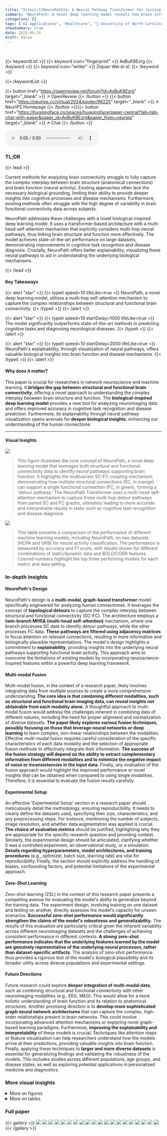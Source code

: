 ```yaml
---
title: "$\textit{NeuroPath}$: A Neural Pathway Transformer for Joining the Dots of Human Connectomes"
summary: "NeuroPath: A novel deep learning model reveals how brain structure supports brain function by uncovering multi-hop neural pathways, improving brain network analysis accuracy."
categories: []
tags: ["AI Applications", "Healthcare", "🏢 University of North Carolina at Chapel Hill",]
showSummary: true
date: 2024-09-26
draft: false
---
```


<br>

{{< keywordList >}}
{{< keyword icon="fingerprint" >}} AvBuK8Ezrg {{< /keyword >}}
{{< keyword icon="writer" >}} Ziquan Wei et el. {{< /keyword >}}
 
{{< /keywordList >}}

{{< button href="https://openreview.net/forum?id=AvBuK8Ezrg" target="_blank" >}}
↗ OpenReview
{{< /button >}}
{{< button href="https://neurips.cc/virtual/2024/poster/96225" target="_blank" >}}
↗ NeurIPS Homepage
{{< /button >}}{{< button href="https://huggingface.co/spaces/huggingface/paper-central?tab=tab-chat-with-paper&paper_id=AvBuK8Ezrg&paper_from=neurips" target="_blank" >}}
↗ Chat
{{< /button >}}



<audio controls>
    <source src="https://ai-paper-reviewer.com/AvBuK8Ezrg/podcast.wav" type="audio/wav">
    Your browser does not support the audio element.
</audio>


### TL;DR


{{< lead >}}

Current methods for analyzing brain connectivity struggle to fully capture the complex interplay between brain structure (anatomical connections) and brain function (neural activity).  Existing approaches often lack the necessary biological grounding, limiting their ability to provide deeper insights into cognitive processes and disease mechanisms.  Furthermore, existing methods often struggle with the high degree of variability in brain functional connectivity data across subjects. 

NeuroPath addresses these challenges with a novel biological-inspired deep learning model. It uses a transformer-based architecture with a multi-head self-attention mechanism that explicitly considers multi-hop neural pathways, thus linking brain structure and function more effectively.  The model achieves state-of-the-art performance on large datasets, demonstrating improvements in cognitive task recognition and disease diagnosis.  Crucially, NeuroPath offers better explainability, visualizing these neural pathways to aid in understanding the underlying biological mechanisms.

{{< /lead >}}


#### Key Takeaways

{{< alert "star" >}}
{{< typeit speed=10 lifeLike=true >}} NeuroPath, a novel deep learning model, utilizes a multi-hop self-attention mechanism to capture the complex relationships between structural and functional brain connectivity. {{< /typeit >}}
{{< /alert >}}

{{< alert "star" >}}
{{< typeit speed=10 startDelay=1000 lifeLike=true >}} The model significantly outperforms state-of-the-art methods in predicting cognitive tasks and diagnosing neurological diseases. {{< /typeit >}}
{{< /alert >}}

{{< alert "star" >}}
{{< typeit speed=10 startDelay=2000 lifeLike=true >}} NeuroPath's explainability, through visualization of neural pathways, offers valuable biological insights into brain function and disease mechanisms. {{< /typeit >}}
{{< /alert >}}

#### Why does it matter?
This paper is crucial for researchers in network neuroscience and machine learning.  It **bridges the gap between structural and functional brain connectivity**, offering a novel approach to understanding the complex interplay between brain structure and function. The **biological-inspired deep learning model** provides a new tool for analyzing neuroimaging data and offers improved accuracy in cognitive task recognition and disease prediction.  Furthermore, its explainability through neural pathway visualization opens avenues for **deeper biological insights**, enhancing our understanding of the human connectome.

------
#### Visual Insights



![](https://ai-paper-reviewer.com/AvBuK8Ezrg/figures_2_1.jpg)

> This figure illustrates the core concept of NeuroPath, a novel deep learning model that leverages both structural and functional connectivity data to identify neural pathways supporting brain function.  It highlights the multivariate SC-FC coupling mechanism, demonstrating how multiple structural connections (SC, in orange) can support a single functional connection (FC, in green), forming a 'detour pathway.' The NeuroPath Transformer uses a multi-head self-attention mechanism to capture these multi-hop detour pathways from paired SC and FC graphs, ultimately leading to more accurate and interpretable results in tasks such as cognitive task recognition and disease diagnosis.





![](https://ai-paper-reviewer.com/AvBuK8Ezrg/tables_6_1.jpg)

> This table presents a comparison of the performance of different machine learning models, including NeuroPath, on two datasets (HCPA and UKB) for neural activity classification.  The performance is measured by accuracy and F1 score, with results shown for different combinations of static/dynamic data and BOLD/CORR features. Colored numbers highlight the top three performing models for each metric and data setting.





### In-depth insights


#### NeuroPath's Design
NeuroPath's design is a **multi-modal, graph-based transformer** model specifically engineered for analyzing human connectomes.  It leverages the concept of **topological detours** to capture the complex interplay between structural and functional connectivity (SC-FC). The architecture employs a **twin-branch MHSA (multi-head self-attention)** mechanism, where one branch processes SC data to identify detour pathways, while the other processes FC data.  **These pathways are filtered using adjacency matrices** to focus attention on relevant connections, resulting in more informative and biologically plausible representations. The model's design highlights a commitment to **explainability**, providing insights into the underlying neural pathways supporting functional brain activity. This approach aims to overcome the limitations of existing models by incorporating neuroscience-inspired features within a powerful deep learning framework.

#### Multi-modal Fusion
Multi-modal fusion, in the context of a research paper, likely involves integrating data from multiple sources to create a more comprehensive understanding.  **The core idea is that combining different modalities, such as structural and functional brain imaging data, can reveal insights not obtainable from each modality alone.**  A thoughtful approach to multi-modal fusion would address the challenges inherent in combining data of different natures, including the need for proper alignment and normalization of diverse datasets.  **The paper likely explores various fusion techniques, possibly focusing on those that leverage neural networks or deep learning** to learn complex, non-linear relationships between the modalities.  Effective multi-modal fusion requires careful consideration of the specific characteristics of each data modality and the selection of appropriate fusion methods to effectively integrate their information. **The success of the fusion strategy will depend on the ability to extract complementary information from different modalities and to minimize the negative impact of noise or inconsistencies in the input data.**  Finally, any evaluation of the fusion approach would highlight the improved performance or novel insights that can be obtained when compared to using single modalities. Therefore, it is essential to evaluate the fusion results carefully.

#### Experimental Setup
An effective 'Experimental Setup' section in a research paper should meticulously detail the methodology, ensuring reproducibility.  It needs to clearly define the datasets used, specifying their size, characteristics, and any preprocessing steps.  For instance, mentioning the number of subjects, image resolution, and whether data augmentation was applied is crucial.  **The choice of evaluation metrics** should be justified, highlighting why they are appropriate for the specific research question and providing context. Similarly, the experimental design should be articulated, clarifying whether it was a controlled experiment, an observational study, or a simulation.  **Details regarding hyperparameters, model architectures, and training procedures** (e.g., optimizer, batch size, learning rate) are vital for reproducibility.  Finally, the section should explicitly address the handling of biases, confounding factors, and potential limitations of the experimental approach.

#### Zero-Shot Learning
Zero-shot learning (ZSL) in the context of this research paper presents a compelling avenue for evaluating the model's ability to generalize beyond the training data.  The experiment design, involving training on one dataset and testing on another, directly assesses the model's capacity for unseen scenarios. **Successful zero-shot performance would significantly strengthen the claims of the model's robustness and generalizability.**  The results of this evaluation are particularly critical given the inherent variability across different neuroimaging datasets and the challenges of achieving consistent performance in different contexts.  **A strong zero-shot performance indicates that the underlying features learned by the model are genuinely representative of the underlying neural processes, rather than dataset-specific artifacts.** The analysis of zero-shot performance thus provides a rigorous test of the model's biological plausibility and its broader utility across diverse populations and experimental settings.

#### Future Directions
Future research could explore **deeper integration of multi-modal data**, such as combining structural and functional connectivity with other neuroimaging modalities (e.g., EEG, MEG).  This would allow for a more holistic understanding of brain function and its relation to anatomical structures.  Another promising direction is to **develop more sophisticated graph neural network architectures** that can capture the complex, high-order relationships present in brain networks.  This could involve incorporating advanced attention mechanisms or exploring novel graph-based learning paradigms. Furthermore, **improving the explainability and interpretability** of these models is crucial.  Techniques like attention maps or feature visualization can help researchers understand how the models arrive at their predictions, providing valuable insights into brain function. Finally, applying these techniques to **larger and more diverse datasets** is essential for generalizing findings and validating the robustness of the models. This includes studies across different populations, age groups, and disease states, as well as exploring potential applications in personalized medicine and diagnostics.


### More visual insights

<details>
<summary>More on figures
</summary>


![](https://ai-paper-reviewer.com/AvBuK8Ezrg/figures_3_1.jpg)

> This figure illustrates the core concept of NeuroPath, a novel deep learning model for analyzing human connectomes.  It highlights the relationship between structural connectivity (SC), representing the physical connections in the brain, and functional connectivity (FC), representing the correlated activity between brain regions. The key innovation is the concept of a 'topological detour,' where a functional connection (FC link) is supported by multiple indirect structural pathways (SC detour). The model uses a multi-head self-attention mechanism within a Transformer architecture to capture these multi-hop detour pathways and learn effective representations from both SC and FC data.


![](https://ai-paper-reviewer.com/AvBuK8Ezrg/figures_4_1.jpg)

> This figure shows the architecture of NeuroPath, a deep learning model for analyzing human connectomes. It uses two branches: one for topological detour (TD-MHSA) and one for functional connectivity (FC-MHSA).  Both branches employ multi-head self-attention mechanisms to capture multi-modal features from structural and functional connectivity data. The TD-MHSA branch focuses on identifying neural pathways, while the FC-MHSA branch processes functional connectivity information.  A consistency constraint loss (LTD) ensures that both branches learn consistent representations.  The model efficiently represents neural pathways by avoiding the computation of all simple paths, significantly reducing computational cost.


![](https://ai-paper-reviewer.com/AvBuK8Ezrg/figures_8_1.jpg)

> This figure shows the ablation study on the pathway length of NeuroPath. The x-axis represents the pathway length (from 2 to 8 hops), and the y-axis represents the F1 score.  The four subplots show the results for four different datasets (HCPA, UKB, ADNI, and OASIS), each with a different number of brain regions (333, 333, 116, and 160, respectively).  The green line represents the average F1 score, and the shaded area represents the standard error.  The results indicate that the optimal pathway length varies across datasets and may be related to the number of brain regions.


![](https://ai-paper-reviewer.com/AvBuK8Ezrg/figures_9_1.jpg)

> This figure illustrates the core concept of NeuroPath, a novel deep learning model for analyzing brain connectomes. It highlights the multivariate SC-FC coupling mechanism, which considers how functional connectivity (FC) between brain regions is supported by multiple pathways of structural connectivity (SC). The figure shows how NeuroPath uses a multi-head self-attention mechanism to capture this multi-hop pathway information, leading to improved representation learning and downstream applications.


![](https://ai-paper-reviewer.com/AvBuK8Ezrg/figures_14_1.jpg)

> This figure illustrates the core concept of NeuroPath, highlighting the multivariate SC-FC coupling mechanism. It shows how functional connectivity (FC) links between brain regions are supported by multiple structural connectivity (SC) pathways forming a cyclic loop.  NeuroPath leverages this multi-hop detour pathway information via a novel multi-head self-attention mechanism to learn better feature representations.


![](https://ai-paper-reviewer.com/AvBuK8Ezrg/figures_15_1.jpg)

> This figure illustrates the core concept of NeuroPath, a novel deep learning model for analyzing human connectomes. It highlights the multivariate SC-FC coupling mechanism, where functional connectivity (FC) links are supported by multiple structural connectivity (SC) pathways forming a cyclic loop.  NeuroPath leverages a multi-head self-attention mechanism within a Transformer architecture to capture multi-modal features from paired SC and FC graphs, effectively modeling this complex relationship.


![](https://ai-paper-reviewer.com/AvBuK8Ezrg/figures_16_1.jpg)

> This figure illustrates the core concept of NeuroPath, highlighting the multivariate SC-FC coupling mechanism.  It shows how functional connectivity (FC) links between brain regions are supported by multiple structural connectivity (SC) pathways forming a cyclic loop. NeuroPath uses a multi-head self-attention mechanism to capture this multi-hop detour pathway information for improved feature representation.


</details>




<details>
<summary>More on tables
</summary>


![](https://ai-paper-reviewer.com/AvBuK8Ezrg/tables_6_2.jpg)
> This table presents the performance comparison of different models on two datasets: ADNI and OASIS.  The models are evaluated based on accuracy and F1 score using different data settings (static/dynamic BOLD and CORR). The colored numbers highlight the top three performing models for each setting.

![](https://ai-paper-reviewer.com/AvBuK8Ezrg/tables_6_3.jpg)
> This table summarizes the average ranks of different machine learning models (MLP, GCN, BrainGNN, BNT, BolT, Graphormer, NAGphormer, and NeuroPath) across various datasets (HCPA, UKB, ADNI, OASIS) and evaluation metrics (Accuracy and F1 score).  Different experimental scenarios (BOLD/CORR, static/dynamic) are considered.  The ranking helps to understand the relative performance of each model under different conditions.  Bold and underlined numbers highlight the top two performing models for each scenario.

![](https://ai-paper-reviewer.com/AvBuK8Ezrg/tables_7_1.jpg)
> This table presents the results of zero-shot learning experiments.  The model was trained on one dataset (either HCPA, UKB, ADNI, or OASIS) and tested on a different one. F1 scores are reported for both static and dynamic data, with BOLD as the node attribute. The top performing model in each setting is highlighted.

![](https://ai-paper-reviewer.com/AvBuK8Ezrg/tables_8_1.jpg)
> This table presents the results of an ablation study on the NeuroPath model.  It shows the performance (Accuracy and F1 score) of four different model variations on four different datasets (ADNI, OASIS, HCPA, UKB). The variations are: using no additional transformer branches, using only the topological detour multi-head self-attention (TD-MHSA) branch, using only the functional connectivity filtered multi-head self-attention (FC-MHSA) branch, and using both branches.  The best-performing model variation for each dataset and metric is highlighted.

![](https://ai-paper-reviewer.com/AvBuK8Ezrg/tables_8_2.jpg)
> This table presents a comparison of the performance of different machine learning models, including NeuroPath, on two datasets (HCPA and UKB) for neural activity classification.  The performance is measured using accuracy and F1 score, with results broken down by dataset and data type (BOLD dynamic, BOLD static, CORR dynamic, CORR static).  Colored numbers highlight the top three performing models for each metric and data setting.

![](https://ai-paper-reviewer.com/AvBuK8Ezrg/tables_9_1.jpg)
> This table presents the performance comparison of different machine learning models, including NeuroPath, on two datasets (HCPA and UKB) for neural activity classification. The performance is measured by accuracy and F1 score under various settings (BOLD/CORR and dynamic/static). The colored numbers highlight the top three performing models for each setting.

![](https://ai-paper-reviewer.com/AvBuK8Ezrg/tables_9_2.jpg)
> This table shows the computational cost of different models used in the paper's experiments.  It compares the number of parameters, preprocessing time, training time, and testing time for each model.  The time units are milliseconds per graph data point, averaged on the UKB dataset.  It shows that while some models (Graphormer and NAGphormer) have fewer parameters, they require significantly more time in pre-processing, training, and testing.  NeuroPath demonstrates efficiency in this regard.

![](https://ai-paper-reviewer.com/AvBuK8Ezrg/tables_15_1.jpg)
> This table presents the characteristics of four different datasets used in the paper's experiments: HCPA, UKB, ADNI, and OASIS.  For each dataset, it shows the number of graphs (|G|), the number of classes (|C|) for the classification task, and the average degree (avg(D)) of the brain networks. The table is further divided into static and dynamic versions of each dataset, reflecting the different processing methods used.  The average degree reflects the average number of connections per node in the brain network graph, providing information about network density.

</details>




### Full paper

{{< gallery >}}
<img src="https://ai-paper-reviewer.com/AvBuK8Ezrg/1.png" class="grid-w50 md:grid-w33 xl:grid-w25" />
<img src="https://ai-paper-reviewer.com/AvBuK8Ezrg/2.png" class="grid-w50 md:grid-w33 xl:grid-w25" />
<img src="https://ai-paper-reviewer.com/AvBuK8Ezrg/3.png" class="grid-w50 md:grid-w33 xl:grid-w25" />
<img src="https://ai-paper-reviewer.com/AvBuK8Ezrg/4.png" class="grid-w50 md:grid-w33 xl:grid-w25" />
<img src="https://ai-paper-reviewer.com/AvBuK8Ezrg/5.png" class="grid-w50 md:grid-w33 xl:grid-w25" />
<img src="https://ai-paper-reviewer.com/AvBuK8Ezrg/6.png" class="grid-w50 md:grid-w33 xl:grid-w25" />
<img src="https://ai-paper-reviewer.com/AvBuK8Ezrg/7.png" class="grid-w50 md:grid-w33 xl:grid-w25" />
<img src="https://ai-paper-reviewer.com/AvBuK8Ezrg/8.png" class="grid-w50 md:grid-w33 xl:grid-w25" />
<img src="https://ai-paper-reviewer.com/AvBuK8Ezrg/9.png" class="grid-w50 md:grid-w33 xl:grid-w25" />
<img src="https://ai-paper-reviewer.com/AvBuK8Ezrg/10.png" class="grid-w50 md:grid-w33 xl:grid-w25" />
<img src="https://ai-paper-reviewer.com/AvBuK8Ezrg/11.png" class="grid-w50 md:grid-w33 xl:grid-w25" />
<img src="https://ai-paper-reviewer.com/AvBuK8Ezrg/12.png" class="grid-w50 md:grid-w33 xl:grid-w25" />
<img src="https://ai-paper-reviewer.com/AvBuK8Ezrg/13.png" class="grid-w50 md:grid-w33 xl:grid-w25" />
<img src="https://ai-paper-reviewer.com/AvBuK8Ezrg/14.png" class="grid-w50 md:grid-w33 xl:grid-w25" />
<img src="https://ai-paper-reviewer.com/AvBuK8Ezrg/15.png" class="grid-w50 md:grid-w33 xl:grid-w25" />
<img src="https://ai-paper-reviewer.com/AvBuK8Ezrg/16.png" class="grid-w50 md:grid-w33 xl:grid-w25" />
<img src="https://ai-paper-reviewer.com/AvBuK8Ezrg/17.png" class="grid-w50 md:grid-w33 xl:grid-w25" />
<img src="https://ai-paper-reviewer.com/AvBuK8Ezrg/18.png" class="grid-w50 md:grid-w33 xl:grid-w25" />
<img src="https://ai-paper-reviewer.com/AvBuK8Ezrg/19.png" class="grid-w50 md:grid-w33 xl:grid-w25" />
<img src="https://ai-paper-reviewer.com/AvBuK8Ezrg/20.png" class="grid-w50 md:grid-w33 xl:grid-w25" />
{{< /gallery >}}